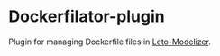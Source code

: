 # Dockerfilator-plugin
Plugin for managing Dockerfile files in [Leto-Modelizer](https://github.com/ditrit/leto-modelizer).
